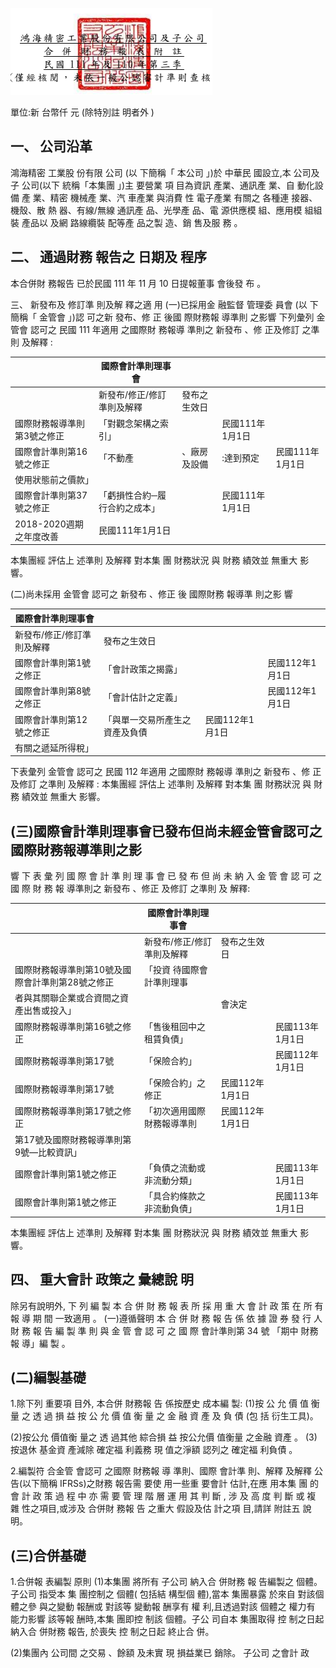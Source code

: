 

![0_image_0.png](0_image_0.png)

單位:新 台幣仟 元 (除特別註 明者外 )

## 一、 公司沿革

鴻海精密 工業股 份有限 公司 (以 下簡稱「 本公司 」)於 中華民 國設立,本 公司及 子 公司(以下 統稱「本集團 」)主 要營業 項 目為資訊 產業、通訊產 業、自 動化設 備 產 業、精密 機械產 業、汽 車產業 與消費 性 電子產業 有關之 各種連 接器、機殼、散 熱 器、有線/無線 通訊產 品、光學產 品、電 源供應模 組、應用模 組組裝 產品以 及網 路線纜裝 配等產 品之製 造、銷 售及服 務 。

## 二、 通過財務 報告之 日期及 程序

本合併財 務報告 已於民國 111 年 11 月 10 日提報董事 會後發 布 。

三、 新發布及 修訂準 則及解 釋之適 用
(一)已採用金 融監督 管理委 員會 (以 下簡稱「 金管會 」)認 可之新 發布、修 正 後國 際財務報 導準則 之影響 下列彙列 金管會 認可之 民國 111 年適用 之國際財 務報導 準則之 新發布 、修 正及修訂 之準則 及解釋 :

|                             | 國際會計準則理事會            |              |                 |                 |
|-----------------------------|-------------------------------|--------------|-----------------|-----------------|
|                             | 新發布/修正/修訂準則及解釋    | 發布之生效日 |                 |                 |
| 國際財務報導準則第3號之修正 | 「對觀念架構之索引」          |              | 民國111年1月1日 |                 |
| 國際會計準則第16號之修正    | 「不動產                      | 、廠房及設備 | :達到預定      | 民國111年1月1日 |
| 使用狀態前之價款」          |                               |              |                 |                 |
| 國際會計準則第37號之修正    | 「虧損性合約─履行合約之成本」 |              | 民國111年1月1日 |                 |
| 2018-2020週期之年度改善     | 民國111年1月1日               |              |                 |                 |

本集團經 評估上 述準則 及解釋 對本集 團 財務狀況 與 財務 績效並 無重大 影響。

(二)尚未採用 金管會 認可之 新發布 、修正 後 國際財務 報導準 則之影 響

| 國際會計準則理事會         |                                |                 |                 |
|----------------------------|--------------------------------|-----------------|-----------------|
| 新發布/修正/修訂準則及解釋 | 發布之生效日                   |                 |                 |
| 國際會計準則第1號之修正    | 「會計政策之揭露」             |                 | 民國112年1月1日 |
| 國際會計準則第8號之修正    | 「會計估計之定義」             |                 | 民國112年1月1日 |
| 國際會計準則第12號之修正   | 「與單一交易所產生之資產及負債 | 民國112年1月1日 |                 |
| 有關之遞延所得稅」         |                                |                 |                 |

下表彙列 金管會 認可之 民國 112 年適用 之國際財 務報導 準則之 新發布 、修 正及修訂 之準則 及解釋 :
本集團經 評估上 述準則 及解釋 對本集 團 財務狀況 與 財務 績效並 無重大 影響。

## (三)國際會計準則理事會已發布但尚未經金管會認可之國際財務報導準則之影

響 下 表 彙 列 國 際 會 計 準 則 理 事 會 已 發 布 但 尚 未 納 入 金 管 會 認 可 之 國 際 財 務 報 導準則之 新發布 、修正 及修訂 之準則 及 解釋:

|                                                  | 國際會計準則理事會         |                 |                 |
|--------------------------------------------------|----------------------------|-----------------|-----------------|
|                                                  | 新發布/修正/修訂準則及解釋 | 發布之生效日    |                 |
| 國際財務報導準則第10號及國際會計準則第28號之修正 | 「投資 待國際會計準則理事  |                 |                 |
| 者與其關聯企業或合資間之資產出售或投入」         |                            | 會決定          |                 |
| 國際財務報導準則第16號之修正                     | 「售後租回中之租賃負債」   |                 | 民國113年1月1日 |
| 國際財務報導準則第17號                           | 「保險合約」               |                 | 民國112年1月1日 |
| 國際財務報導準則第17號                           | 「保險合約」之修正         | 民國112年1月1日 |                 |
| 國際財務報導準則第17號之修正                     | 「初次適用國際財務報導準則 | 民國112年1月1日 |                 |
| 第17號及國際財務報導準則第9號—比較資訊」         |                            |                 |                 |
| 國際會計準則第1號之修正                          | 「負債之流動或非流動分類」 |                 | 民國113年1月1日 |
| 國際會計準則第1號之修正                          | 「具合約條款之非流動負債」 |                 | 民國113年1月1日 |

本集團經 評估上 述準則 及解釋 對本集 團 財務狀況 與 財務 績效並 無重大 影響。

## 四、 重大會計 政策之 彙總說 明

除另有說明外, 下 列 編 製 本 合 併 財 務 報 表 所 採 用 重 大 會 計 政 策 在 所 有 報 導 期 間 一致適用 。 (一)遵循聲明 本 合 併 財 務 報 告 係 依 據 證 券 發 行 人 財 務 報 告 編 製 準 則 與 金 管 會 認 可 之 國 際 會計準則第 34 號 「期中 財務報 導」編 製 。

## (二)編製基礎

1.除下列 重要項 目外, 本合併 財務報 告 係按歷史 成本編 製:
(1)按 公 允 價 值 衡 量 之 透 過 損 益 按 公 允 價 值 衡 量 之 金 融 資 產 及 負 債 (包 括 衍生工具)。

(2)按公允 價值衡 量之 透 過其他 綜合損 益 按公允價 值衡量 之金融 資產 。 (3)按退休 基金資 產減除 確定福 利義務 現 值之淨額 認列之 確定福 利負債 。

2.編製符 合金管 會認可 之國際 財務報 導 準則、國際 會計準 則、解釋 及解釋 公 告(以下簡稱 IFRSs)之財務 報告需 要使 用一些重 要會計 估計,在應 用本集 團 的 會 計 政 策 過 程 中 亦 需 要 管 理 階 層 運 用 其 判 斷 , 涉 及 高 度 判 斷 或 複 雜 性之項目,或涉及 合併財 務報 告 之重大 假設及估 計之項 目,請詳 附註五 說 明。

## (三)合併基礎

1.合併報 表編製 原則
(1)本集團 將所有 子公司 納入合 併財務 報 告編製之 個體。 子公司 指受本 集 團控制之 個體( 包括結 構型個 體),當本 集團暴露 於來自 對該個 體之參 與之變動 報酬或 對該等 變動報 酬享有 權 利,且透過對該 個體之 權力有 能力影響 該等報 酬時,本集 團即控 制該 個體。子公 司自本 集團取得 控 制之日起 納入合 併財務 報告, 於喪失 控 制之日起 終止合 併。

(2)集團內 公司間 之交易 、餘額 及未實 現 損益業已 銷除。 子公司 之會計 政